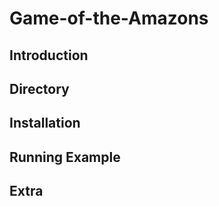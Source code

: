 # Game-of-the-Amazons

## Introduction

## Directory

## Installation

## Running Example

## Extra
